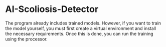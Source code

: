 # AI-Scoliosis-Detector


The program already includes trained models. 
However, if you want to train the model yourself, you must first create a virtual environment and install the necessary requirements. 
Once this is done, you can run the training using the processor.
